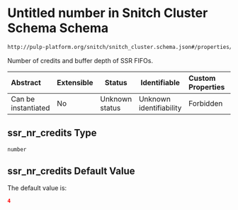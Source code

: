 # Untitled number in Snitch Cluster Schema Schema

```txt
http://pulp-platform.org/snitch/snitch_cluster.schema.json#/properties/ssr_nr_credits
```

Number of credits and buffer depth of SSR FIFOs.


| Abstract            | Extensible | Status         | Identifiable            | Custom Properties | Additional Properties | Access Restrictions | Defined In                                                                        |
| :------------------ | ---------- | -------------- | ----------------------- | :---------------- | --------------------- | ------------------- | --------------------------------------------------------------------------------- |
| Can be instantiated | No         | Unknown status | Unknown identifiability | Forbidden         | Allowed               | none                | [snitch_cluster.schema.json\*](snitch_cluster.schema.json "open original schema") |

## ssr_nr_credits Type

`number`

## ssr_nr_credits Default Value

The default value is:

```json
4
```
